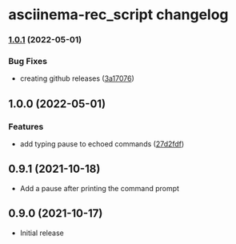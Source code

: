 # asciinema-rec_script changelog

### [1.0.1](https://github.com/zechris/asciinema-rec_script/compare/v1.0.0...v1.0.1) (2022-05-01)


### Bug Fixes

* creating github releases ([3a17076](https://github.com/zechris/asciinema-rec_script/commit/3a170768b24a61dc16a32d80764b35af4d588a81))

## 1.0.0 (2022-05-01)


### Features

* add typing pause to echoed commands ([27d2fdf](https://github.com/zechris/asciinema-rec_script/commit/27d2fdfac1778cbd7ac63f76f9f2e09aca150709))

## 0.9.1 (2021-10-18)

* Add a pause after printing the command prompt

## 0.9.0 (2021-10-17)

* Initial release
